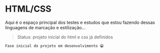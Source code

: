<h1>HTML/CSS</h1>
<p>Aqui é o espaço principal dos testes e estudos que estou fazendo dessas linguagens de marcação e estilização...</p>

> Status: projeto inicial do html e css já definidos

```
Fase inicial do projeto em desenvolvimento 😁

```
